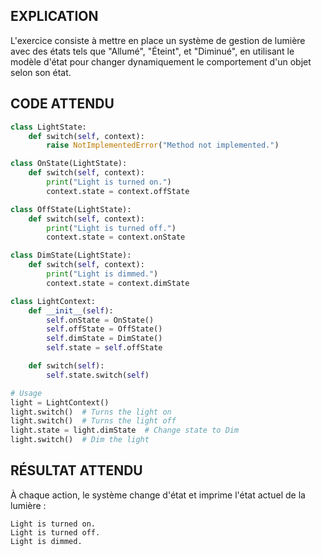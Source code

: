 ## EXPLICATION

L'exercice consiste à mettre en place un système de gestion de lumière avec des états tels que "Allumé", "Éteint", et "Diminué", en utilisant le modèle d'état pour changer dynamiquement le comportement d'un objet selon son état.

## CODE ATTENDU

```python
class LightState:
    def switch(self, context):
        raise NotImplementedError("Method not implemented.")

class OnState(LightState):
    def switch(self, context):
        print("Light is turned on.")
        context.state = context.offState

class OffState(LightState):
    def switch(self, context):
        print("Light is turned off.")
        context.state = context.onState

class DimState(LightState):
    def switch(self, context):
        print("Light is dimmed.")
        context.state = context.dimState

class LightContext:
    def __init__(self):
        self.onState = OnState()
        self.offState = OffState()
        self.dimState = DimState()
        self.state = self.offState

    def switch(self):
        self.state.switch(self)

# Usage
light = LightContext()
light.switch()  # Turns the light on
light.switch()  # Turns the light off
light.state = light.dimState  # Change state to Dim
light.switch()  # Dim the light
```

## RÉSULTAT ATTENDU

À chaque action, le système change d'état et imprime l'état actuel de la lumière :

```
Light is turned on.
Light is turned off.
Light is dimmed.
```